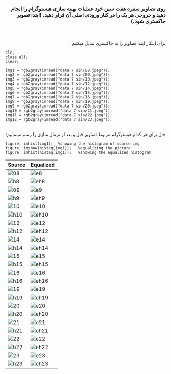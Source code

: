 <div dir="rtl">
 
### روی تصاویر سفره هفت سین خود عملیات بهینه سازی هیستوگرام را انجام دهید و خروجی هر یک را در کنار ورودی اصلی آن قرار دهید. (ابتدا تصویر خاکستری شود.)
 
</br>
</br>
 برای اینکار ابتدا تصاویر را به خاکستری تبدیل میکنیم :

<div dir="ltr">

```
clc;
close all;
clear;

img1 = rgb2gray(imread("data 7 sin/08.jpeg"));
img2 = rgb2gray(imread("data 7 sin/09.jpeg"));
img3 = rgb2gray(imread("data 7 sin/10.jpeg"));
img4 = rgb2gray(imread("data 7 sin/12.jpeg"));
img5 = rgb2gray(imread("data 7 sin/14.jpeg"));
img6 = rgb2gray(imread("data 7 sin/15.jpeg"));
img7 = rgb2gray(imread("data 7 sin/16.jpeg"));
img8 = rgb2gray(imread("data 7 sin/19.jpeg"));
img9 = rgb2gray(imread("data 7 sin/20.jpeg"));
img10 = rgb2gray(imread("data 7 sin/21.jpeg"));
img11 = rgb2gray(imread("data 7 sin/22.jpeg"));
img12 = rgb2gray(imread("data 7 sin/23.jpeg"));
```

</div>

</br>
حال برای هر کدام هیستوگرام مربوط تصاویر قبل و بعد از نرمال سازی را رسم مینماییم:

<div dir="ltr">

```
figure, imhist(img1);  %showing the histogram of source img
figure, imshow(histeq(img1));   %equalizing the picture
figure, imhist(histeq(img1));   %showing the equalized histogram
```

</div>

</div>

|  Source |  Equalized |
|---|---|
|![08](https://github.com/semnan-university-ai/image-processing-class-002/blob/main/exercises/eveaskari/Exc%2012/08.JPG) |  ![e8](https://github.com/semnan-university-ai/image-processing-class-002/blob/main/exercises/eveaskari/Exc%2012/e8.JPG)|
|![h8](https://github.com/semnan-university-ai/image-processing-class-002/blob/main/exercises/eveaskari/Exc%2012/h8.JPG) | ![eh8](https://github.com/semnan-university-ai/image-processing-class-002/blob/main/exercises/eveaskari/Exc%2012/eh8.JPG)|
|![09](https://github.com/semnan-university-ai/image-processing-class-002/blob/main/exercises/eveaskari/Exc%2012/09.JPG) | ![e9](https://github.com/semnan-university-ai/image-processing-class-002/blob/main/exercises/eveaskari/Exc%2012/e9.JPG)|
|![h9](https://github.com/semnan-university-ai/image-processing-class-002/blob/main/exercises/eveaskari/Exc%2012/h9.JPG) | ![eh9](https://github.com/semnan-university-ai/image-processing-class-002/blob/main/exercises/eveaskari/Exc%2012/eh9.JPG)|
|![10](https://github.com/semnan-university-ai/image-processing-class-002/blob/main/exercises/eveaskari/Exc%2012/10.JPG) | ![e10](https://github.com/semnan-university-ai/image-processing-class-002/blob/main/exercises/eveaskari/Exc%2012/e10.JPG)|
|![h10](https://github.com/semnan-university-ai/image-processing-class-002/blob/main/exercises/eveaskari/Exc%2012/h10.JPG) | ![eh10](https://github.com/semnan-university-ai/image-processing-class-002/blob/main/exercises/eveaskari/Exc%2012/eh10.JPG)|
|![12](https://github.com/semnan-university-ai/image-processing-class-002/blob/main/exercises/eveaskari/Exc%2012/12.JPG) | ![e12](https://github.com/semnan-university-ai/image-processing-class-002/blob/main/exercises/eveaskari/Exc%2012/e12.JPG)|
|![h12](https://github.com/semnan-university-ai/image-processing-class-002/blob/main/exercises/eveaskari/Exc%2012/h12.JPG) | ![eh12](https://github.com/semnan-university-ai/image-processing-class-002/blob/main/exercises/eveaskari/Exc%2012/eh12.JPG)|
|![14](https://github.com/semnan-university-ai/image-processing-class-002/blob/main/exercises/eveaskari/Exc%2012/14.JPG) | ![e14](https://github.com/semnan-university-ai/image-processing-class-002/blob/main/exercises/eveaskari/Exc%2012/e14.JPG)|
|![h14](https://github.com/semnan-university-ai/image-processing-class-002/blob/main/exercises/eveaskari/Exc%2012/h14.JPG) | ![eh14](https://github.com/semnan-university-ai/image-processing-class-002/blob/main/exercises/eveaskari/Exc%2012/eh14.JPG)|
|![15](https://github.com/semnan-university-ai/image-processing-class-002/blob/main/exercises/eveaskari/Exc%2012/15.JPG) | ![e15](https://github.com/semnan-university-ai/image-processing-class-002/blob/main/exercises/eveaskari/Exc%2012/e15.JPG)|
|![h15](https://github.com/semnan-university-ai/image-processing-class-002/blob/main/exercises/eveaskari/Exc%2012/h15.JPG) | ![eh15](https://github.com/semnan-university-ai/image-processing-class-002/blob/main/exercises/eveaskari/Exc%2012/eh15.JPG)|
|![16](https://github.com/semnan-university-ai/image-processing-class-002/blob/main/exercises/eveaskari/Exc%2012/16.JPG) | ![e16](https://github.com/semnan-university-ai/image-processing-class-002/blob/main/exercises/eveaskari/Exc%2012/e16.JPG)|
|![h16](https://github.com/semnan-university-ai/image-processing-class-002/blob/main/exercises/eveaskari/Exc%2012/h16.JPG) | ![eh16](https://github.com/semnan-university-ai/image-processing-class-002/blob/main/exercises/eveaskari/Exc%2012/eh16.JPG)|
|![19](https://github.com/semnan-university-ai/image-processing-class-002/blob/main/exercises/eveaskari/Exc%2012/19.JPG) | ![e19](https://github.com/semnan-university-ai/image-processing-class-002/blob/main/exercises/eveaskari/Exc%2012/e19.JPG)|
|![h19](https://github.com/semnan-university-ai/image-processing-class-002/blob/main/exercises/eveaskari/Exc%2012/h19.JPG) | ![eh19](https://github.com/semnan-university-ai/image-processing-class-002/blob/main/exercises/eveaskari/Exc%2012/eh19.JPG)|
|![20](https://github.com/semnan-university-ai/image-processing-class-002/blob/main/exercises/eveaskari/Exc%2012/20.JPG) | ![e20](https://github.com/semnan-university-ai/image-processing-class-002/blob/main/exercises/eveaskari/Exc%2012/e20.JPG)|
|![h20](https://github.com/semnan-university-ai/image-processing-class-002/blob/main/exercises/eveaskari/Exc%2012/h20.JPG) | ![eh20](https://github.com/semnan-university-ai/image-processing-class-002/blob/main/exercises/eveaskari/Exc%2012/eh20.JPG)|
|![21](https://github.com/semnan-university-ai/image-processing-class-002/blob/main/exercises/eveaskari/Exc%2012/21.JPG) | ![e21](https://github.com/semnan-university-ai/image-processing-class-002/blob/main/exercises/eveaskari/Exc%2012/e21.JPG)|
|![h21](https://github.com/semnan-university-ai/image-processing-class-002/blob/main/exercises/eveaskari/Exc%2012/h21.JPG) | ![eh21](https://github.com/semnan-university-ai/image-processing-class-002/blob/main/exercises/eveaskari/Exc%2012/eh21.JPG)|
|![22](https://github.com/semnan-university-ai/image-processing-class-002/blob/main/exercises/eveaskari/Exc%2012/22.JPG) | ![e22](https://github.com/semnan-university-ai/image-processing-class-002/blob/main/exercises/eveaskari/Exc%2012/e22.JPG)|
|![h22](https://github.com/semnan-university-ai/image-processing-class-002/blob/main/exercises/eveaskari/Exc%2012/h22.JPG) | ![eh22](https://github.com/semnan-university-ai/image-processing-class-002/blob/main/exercises/eveaskari/Exc%2012/eh22.JPG)|
|![23](https://github.com/semnan-university-ai/image-processing-class-002/blob/main/exercises/eveaskari/Exc%2012/23.JPG) | ![e23](https://github.com/semnan-university-ai/image-processing-class-002/blob/main/exercises/eveaskari/Exc%2012/e23.JPG)|
|![h23](https://github.com/semnan-university-ai/image-processing-class-002/blob/main/exercises/eveaskari/Exc%2012/h23.JPG) | ![eh23](https://github.com/semnan-university-ai/image-processing-class-002/blob/main/exercises/eveaskari/Exc%2012/eh23.JPG)|
